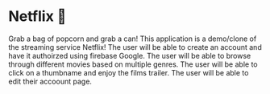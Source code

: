 # Netflix 🍿

Grab a bag of popcorn and grab a can! This application is a demo/clone of the streaming service Netflix! 
The user will be able to create an account and have it authoirzed using firebase Google.
The user will be able to browse through different movies based on multiple genres.
The user will be able to click on a thumbname and enjoy the films trailer. 
The user will be able to edit their accoount page. 

